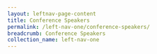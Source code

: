 ```yaml
---
layout: leftnav-page-content
title: Conference Speakers
permalink: /left-nav-one/conference-speakers/
breadcrumb: Conference Speakers
collection_name: left-nav-one
---
```

